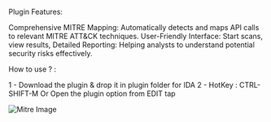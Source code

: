 Plugin Features:

Comprehensive MITRE Mapping: Automatically detects and maps API calls to relevant MITRE ATT&CK techniques.
User-Friendly Interface: Start scans, view results, 
Detailed Reporting: Helping analysts to understand potential security risks effectively.

How to use ? : 

1 - Download the plugin & drop it in plugin folder for IDA
2 - HotKey : CTRL-SHIFT-M  Or Open the plugin option from EDIT tap 

![Mitre Image](https://github.com/Rea1don/IDA-MITRE/blob/main/Mitre.png?raw=true)
